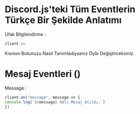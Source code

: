 # Discord.js'teki Tüm Eventlerin Türkçe Bir Şekilde Anlatımı


Ufak Bilgilendirme :
```js
client.on
```
Kısmını Botunuzu Nasıl Tanımladıysanız Öyle Değiştirceksiniz.



# Mesaj Eventleri ()


Message :

```js
client.on("message", message => {
console.log(`${message} Adlı Mesaj Atıldı.`)
})
